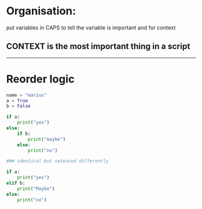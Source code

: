 
# Organisation:

put variables in CAPS to tell the variable is important and for context

## CONTEXT is the most important thing in a script

---

# Reorder logic

```python
name = "marius"
a = True
b = False

if a:
    print("yes")
else:
    if b:
        print("maybe")
    else:
        print("no")

### identical but setenced differently

if a:
    print("yes")
elif b:
    print("Maybe")
else:
    print("no")
```
